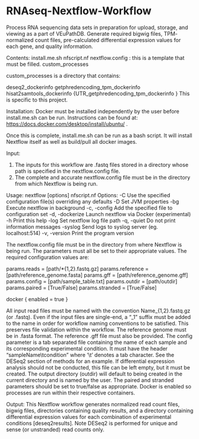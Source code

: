 # RNAseq-Nextflow-Workflow

Process RNA sequencing data sets in preparation for upload, storage, and
viewing as a part of VEuPathDB. Generate required bigwig files, TPM-
normalized count files, pre-calculated differential expression values for
each gene, and quality information.

Contents:
install.me.sh
nfscript.nf
nextflow.config : this is a template that must be filled.
custom_processes

custom_processes is a directory that contains:

deseq2_dockerinfo
getphredencoding_tpm_dockerinfo
hisat2samtools_dockerinfo
{UTR_getphredencoding_tpm_dockerinfo } This is specific to this project.

Installation:
Docker must be installed independently by the user before install.me.sh
can be run. Instructions can be found at:
https://docs.docker.com/desktop/install/ubuntu/ . 

Once this is complete,
install.me.sh can be run as a bash script. It will install Nextflow
itself as well as build/pull all docker images.

Input:
1. The inputs for this workflow are .fastq files stored in a directory
whose path is specified in the nextflow.config file.
2. The complete and accurate nextflow.config file must be in the
directory from which Nextflow is being run.

Usage:
nextflow [options] nfscript.nf
Options:
-C
  Use the specified configuration file(s) overriding any defaults
-D
  Set JVM properties
-bg
  Execute nextflow in background
-c, -config
  Add the specified file to configuration set
-d, -dockerize
  Launch nextflow via Docker (experimental)
-h
  Print this help
-log
  Set nextflow log file path
-q, -quiet
  Do not print information messages
-syslog
  Send logs to syslog server (eg. localhost:514)
-v, -version
  Print the program version

The nextflow.config file must be in the directory from where Nextflow is
being run. The parameters must all be set to their appropriate values.
The required configuration values are:

params.reads = [path/*{1,2}.fastq.gz]
params.reference = [path/reference_genome.fasta]
params.gff = [path/reference_genome.gff]
params.config = [path/sample_table.txt]
params.outdir = [path/outdir]
params.paired = [True/False]
params.stranded = [True/False]

docker {
enabled = true
}

All input read files must be named with the convention
Name_{1,2}.fastq.gz (or .fastq). Even if the input files are single-end,
a “_1” suffix must be added to the name in order for workflow naming
conventions to be satisfied. This preserves file validation within the
workflow. The reference genome must be in .fasta format. The
reference .gff file must also be provided. The config parameter is a tab
separated file containing the name of each sample and its corresponding
experimental condition. It must have the header “sampleName\tcondition”
where ‘\t’ denotes a tab character. See the DESeq2 section of methods for
an example. If differential expression analysis should not be conducted,
this file can be left empty, but it must be created. The output directory
(outdir) will default to being created in the current directory and is
named by the user. The paired and stranded parameters should be set to
true/false as appropriate. Docker is enabled so processes are run within
their respective containers.

Output:
This Nextflow workflow generates normalized read count files, bigwig
files, directories containing quality results, and a directory containing
differential expression values for each combination of experimental
conditions [deseq2results]. Note DESeq2 is performed for unique and sense
(or unstranded) read counts only.


